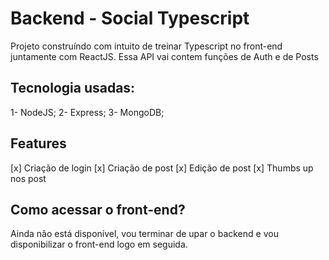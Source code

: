 # Backend - Social Typescript

Projeto construíndo com intuito de treinar Typescript no front-end juntamente com ReactJS. Essa API vai contem funções de Auth e de Posts

## Tecnologia usadas: 

1- NodeJS;
2- Express;
3- MongoDB;

## Features

[x] Criação de login
[x] Criação de post
[x] Edição de post
[x] Thumbs up nos post

## Como acessar o front-end?

Ainda não está disponível, vou terminar de upar o backend e vou disponibilizar o front-end logo em seguida.

